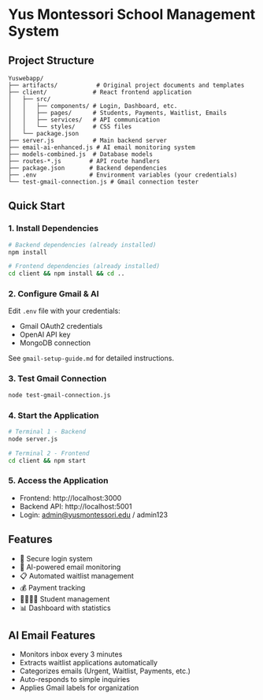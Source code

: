 # Yus Montessori School Management System

## Project Structure
```
Yuswebapp/
├── artifacts/           # Original project documents and templates
├── client/             # React frontend application
│   ├── src/
│   │   ├── components/ # Login, Dashboard, etc.
│   │   ├── pages/      # Students, Payments, Waitlist, Emails
│   │   ├── services/   # API communication
│   │   └── styles/     # CSS files
│   └── package.json
├── server.js           # Main backend server
├── email-ai-enhanced.js # AI email monitoring system
├── models-combined.js  # Database models
├── routes-*.js        # API route handlers
├── package.json       # Backend dependencies
├── .env               # Environment variables (your credentials)
└── test-gmail-connection.js # Gmail connection tester
```

## Quick Start

### 1. Install Dependencies
```bash
# Backend dependencies (already installed)
npm install

# Frontend dependencies (already installed)
cd client && npm install && cd ..
```

### 2. Configure Gmail & AI
Edit `.env` file with your credentials:
- Gmail OAuth2 credentials
- OpenAI API key
- MongoDB connection

See `gmail-setup-guide.md` for detailed instructions.

### 3. Test Gmail Connection
```bash
node test-gmail-connection.js
```

### 4. Start the Application
```bash
# Terminal 1 - Backend
node server.js

# Terminal 2 - Frontend
cd client && npm start
```

### 5. Access the Application
- Frontend: http://localhost:3000
- Backend API: http://localhost:5001
- Login: admin@yusmontessori.edu / admin123

## Features
- 🔐 Secure login system
- 📧 AI-powered email monitoring
- 📋 Automated waitlist management
- 💰 Payment tracking
- 👨‍👩‍👧‍👦 Student management
- 📊 Dashboard with statistics

## AI Email Features
- Monitors inbox every 3 minutes
- Extracts waitlist applications automatically
- Categorizes emails (Urgent, Waitlist, Payments, etc.)
- Auto-responds to simple inquiries
- Applies Gmail labels for organization